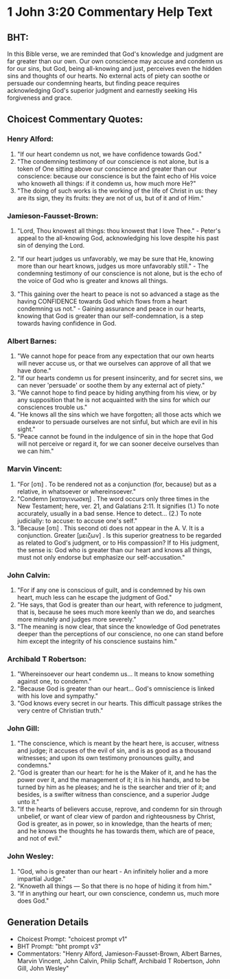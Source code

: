 # 1 John 3:20 Commentary Help Text

## BHT:
In this Bible verse, we are reminded that God's knowledge and judgment are far greater than our own. Our own conscience may accuse and condemn us for our sins, but God, being all-knowing and just, perceives even the hidden sins and thoughts of our hearts. No external acts of piety can soothe or persuade our condemning hearts, but finding peace requires acknowledging God's superior judgment and earnestly seeking His forgiveness and grace.

## Choicest Commentary Quotes:
### Henry Alford:
1. "If our heart condemn us not, we have confidence towards God." 
2. "The condemning testimony of our conscience is not alone, but is a token of One sitting above our conscience and greater than our conscience: because our conscience is but the faint echo of His voice who knoweth all things: if it condemn us, how much more He?"
3. "The doing of such works is the working of the life of Christ in us: they are its sign, they its fruits: they are not of us, but of it and of Him."

### Jamieson-Fausset-Brown:
1. "Lord, Thou knowest all things: thou knowest that I love Thee." - Peter's appeal to the all-knowing God, acknowledging his love despite his past sin of denying the Lord.

2. "If our heart judges us unfavorably, we may be sure that He, knowing more than our heart knows, judges us more unfavorably still." - The condemning testimony of our conscience is not alone, but is the echo of the voice of God who is greater and knows all things.

3. "This gaining over the heart to peace is not so advanced a stage as the having CONFIDENCE towards God which flows from a heart condemning us not." - Gaining assurance and peace in our hearts, knowing that God is greater than our self-condemnation, is a step towards having confidence in God.

### Albert Barnes:
1. "We cannot hope for peace from any expectation that our own hearts will never accuse us, or that we ourselves can approve of all that we have done."
2. "If our hearts condemn us for present insincerity, and for secret sins, we can never 'persuade' or soothe them by any external act of piety."
3. "We cannot hope to find peace by hiding anything from his view, or by any supposition that he is not acquainted with the sins for which our consciences trouble us."
4. "He knows all the sins which we have forgotten; all those acts which we endeavor to persuade ourselves are not sinful, but which are evil in his sight."
5. "Peace cannot be found in the indulgence of sin in the hope that God will not perceive or regard it, for we can sooner deceive ourselves than we can him."

### Marvin Vincent:
1. "For [οτι] . To be rendered not as a conjunction (for, because) but as a relative, in whatsoever or whereinsoever."
2. "Condemn [καταγινωσκη] . The word occurs only three times in the New Testament; here, ver. 21, and Galatians 2:11. It signifies (1.) To note accurately, usually in a bad sense. Hence to detect... (2.) To note judicially: to accuse: to accuse one's self."
3. "Because [οτι] . This second oti does not appear in the A. V. It is a conjunction. Greater [μειζων] . Is this superior greatness to be regarded as related to God's judgment, or to His compassion? If to His judgment, the sense is: God who is greater than our heart and knows all things, must not only endorse but emphasize our self-accusation."

### John Calvin:
1. "For if any one is conscious of guilt, and is condemned by his own heart, much less can he escape the judgment of God."
2. "He says, that God is greater than our heart, with reference to judgment, that is, because he sees much more keenly than we do, and searches more minutely and judges more severely."
3. "The meaning is now clear, that since the knowledge of God penetrates deeper than the perceptions of our conscience, no one can stand before him except the integrity of his conscience sustains him."

### Archibald T Robertson:
1. "Whereinsoever our heart condemn us... It means to know something against one, to condemn." 
2. "Because God is greater than our heart... God's omniscience is linked with his love and sympathy." 
3. "God knows every secret in our hearts. This difficult passage strikes the very centre of Christian truth."

### John Gill:
1. "The conscience, which is meant by the heart here, is accuser, witness and judge; it accuses of the evil of sin, and is as good as a thousand witnesses; and upon its own testimony pronounces guilty, and condemns."
2. "God is greater than our heart: for he is the Maker of it, and he has the power over it, and the management of it; it is in his hands, and to be turned by him as he pleases; and he is the searcher and trier of it; and besides, is a swifter witness than conscience, and a superior Judge unto it."
3. "If the hearts of believers accuse, reprove, and condemn for sin through unbelief, or want of clear view of pardon and righteousness by Christ, God is greater, as in power, so in knowledge, than the hearts of men; and he knows the thoughts he has towards them, which are of peace, and not of evil."

### John Wesley:
1. "God, who is greater than our heart - An infinitely holier and a more impartial Judge."
2. "Knoweth all things — So that there is no hope of hiding it from him."
3. "If in anything our heart, our own conscience, condemn us, much more does God."


## Generation Details
- Choicest Prompt: "choicest prompt v1"
- BHT Prompt: "bht prompt v3"
- Commentators: "Henry Alford, Jamieson-Fausset-Brown, Albert Barnes, Marvin Vincent, John Calvin, Philip Schaff, Archibald T Robertson, John Gill, John Wesley"
